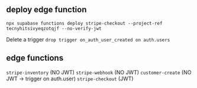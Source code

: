 ## deploy edge function

`npx supabase functions deploy stripe-checkout --project-ref tecnyhitsivyeqzotqjf --no-verify-jwt`

Delete a trigger
`drop trigger on_auth_user_created on auth.users`

## edge functions

`stripe-inventory` (NO JWT) 
`stripe-webhook` (NO JWT) 
`customer-create` (NO JWT -> trigger on auth.user) 
`stripe-checkout` (JWT) 